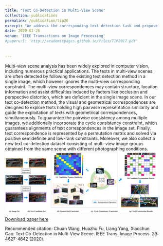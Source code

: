 ```yaml
---
title: "Text Co-Detection in Multi-View Scene"
collection: publications
permalink: /publication/tip20
excerpt: "We address the corresponding text detection task and propose a novel text co-detection method to identify the co-occurring texts among multi-view scene images with compositions of detection and correspondence under large environmental variations.<br/><img src='/images/text1.png' width='800' height='300' align=center>"
date: 2020-02-26
venue: 'IEEE Transactions on Image Processing'
#paperurl: 'http://academicpages.github.io/files/TIP2017.pdf'


---
```


Multi-view scene analysis has been widely explored in computer vision, including numerous practical applications. The texts in multi-view scenes are often detected by following the
existing text detection method in a single image, which however ignores the multi-view corresponding constraint. The multi-view correspondences may contain structure, location information
and assist difficulties induced by factors like occlusion and perspective distortion, which are deficient in the single image scene.  In our text co-detection method, the visual and
geometrical correspondences are designed to explore texts holding high pairwise representation similarity and guide the exploitation of texts with geometrical correspondences, simultaneously.
To guarantee the pairwise consistency among multiple images, we additionally incorporate the cycle consistency constraint, which guarantees alignments of text correspondences in the
image set. Finally, text correspondence is represented by a permutation matrix and solved via positive semidefinite and low-rank constraints. Moreover, we also collect a new text
co-detection dataset consisting of multi-view image groups obtained from the same scene with different photographing conditions.
<br/> <img src='/images/text2.png' width="800" height = "200" align=center>


[Download paper here](http://academicpages.github.io/files/tip20.pdf)

Recommended citation: Chuan Wang, Huazhu Fu, Liang Yang, Xiaochun Cao: Text Co-Detection in Multi-View Scene. IEEE Trans. Image Process. 29: 4627-4642 (2020).
